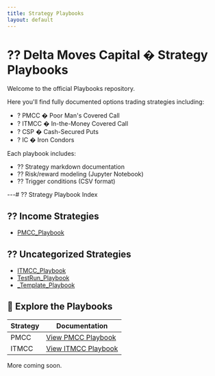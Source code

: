 ```yaml
---
title: Strategy Playbooks
layout: default
---
```


# ?? Delta Moves Capital � Strategy Playbooks

Welcome to the official Playbooks repository.

Here you'll find fully documented options trading strategies including:

- ? PMCC � Poor Man's Covered Call  
- ? ITMCC � In-the-Money Covered Call  
- ? CSP � Cash-Secured Puts  
- ? IC � Iron Condors  

Each playbook includes:
- ?? Strategy markdown documentation
- ?? Risk/reward modeling (Jupyter Notebook)
- ?? Trigger conditions (CSV format)

---# ?? Strategy Playbook Index

## ?? Income Strategies

- [PMCC_Playbook](\./PMCC_Playbook/)

## ?? Uncategorized Strategies

- [ITMCC_Playbook](\./ITMCC_Playbook/)
- [TestRun_Playbook](./TestRun_Playbook/README.md)
- [_Template_Playbook](./_Template_Playbook/README.md)


## 🔗 Explore the Playbooks

| Strategy | Documentation |
|----------|----------------|
| PMCC     | [View PMCC Playbook](/PlayBooks/PMCC_Playbook/) |
| ITMCC    | [View ITMCC Playbook](/PlayBooks/ITMCC_Playbook/) |


More coming soon.
